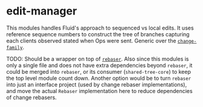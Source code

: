 # edit-manager

This modules handles Fluid's approach to sequenced vs local edits.
It uses reference sequence numbers to construct the tree of branches capturing each clients observed stated when Ops were sent.
Generic over the [`change-family`](../change-family/README.md).

TODO:
Should be a wrapper on top of [`rebaser`](../rebase/README.md).
Also since this modules is only a single file and does not have extra dependencies beyond `rebaser`,
it could be merged into `rebaser`, or its consumer (`shared-tree-core`)
to keep the top level module count down.
Another option would be to turn `rebaser` into just an interface project (used by change rebaser implementations),
and move the actual `Rebaser` implementation here to reduce dependencies of change rebasers.

